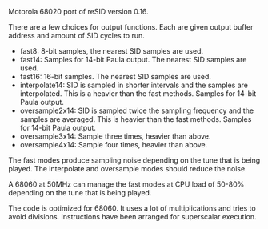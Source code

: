 Motorola 68020 port of reSID version 0.16.

There are a few choices for output functions. Each are given
output buffer address and amount of SID cycles to run.

- fast8: 8-bit samples, the nearest SID samples are used.
- fast14: Samples for 14-bit Paula output. The nearest SID samples are used.
- fast16: 16-bit samples. The nearest SID samples are used.
- interpolate14: SID is sampled in shorter intervals and the samples
                 are interpolated. This is a heavier than the fast methods.
                 Samples for 14-bit Paula output.
- oversample2x14: SID is sampled twice the sampling frequency and
                  the samples are averaged. This is heavier than 
                  the fast methods.
                  Samples for 14-bit Paula output.
- oversample3x14: Sample three times, heavier than above.
- oversample4x14: Sample four times, heavier than above.

The fast modes produce sampling noise depending on the tune that is being
played. The interpolate and oversample modes should reduce the noise.

A 68060 at 50MHz can manage the fast modes at CPU load of 50-80% depending
on the tune that is being played.

The code is optimized for 68060. It uses a lot of multiplications and tries
to avoid divisions. Instructions have been arranged for superscalar execution.
